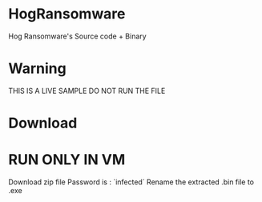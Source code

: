 # HogRansomware
Hog Ransomware's Source code + Binary

# Warning
THIS IS A LIVE SAMPLE DO NOT RUN THE FILE

# Download
<h1>RUN ONLY IN VM</h1>
Download zip file
Password is : `infected`
Rename the extracted .bin file to .exe
